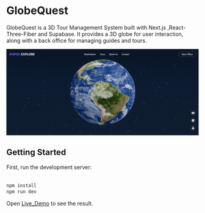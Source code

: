 
# GlobeQuest

GlobeQuest is a 3D Tour Management System built with Next.js ,React-Three-Fiber and Supabase. It provides a 3D globe for user interaction, along with a back office for managing guides and tours.

![GlobeQuest Logo](./public/globequest-logo.png)

## Getting Started

First, run the development server:

```bash

npm install
npm run dev


```

Open [Live_Demo](https://globe-quest-lime.vercel.app/homepage) to see the result.


